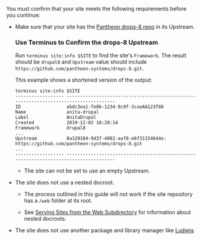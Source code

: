 You must confirm that your site meets the following requirements before you continue:

- Make sure that your site has the [Pantheon drops-8 repo](https://github.com/pantheon-systems/drops-8) in its Upstream.

  ### Use Terminus to Confirm the drops-8 Upstream

  Run `terminus site:info $SITE` to find the site's `Framework`. The result should be `drupal8` and `Upstream` value should include `https://github.com/pantheon-systems/drops-8.git`.

  This example shows a shortened version of the output:

  ```bash{outputLines:2-18}
  terminus site:info $SITE
  ------------------ -------------------------------------------------------------------------------------
  ID                 abdc3ea1-fe0b-1234-9c9f-3cxeAA123f88
  Name               anita-drupal
  Label              AnitaDrupal
  Created            2019-12-02 18:28:14
  Framework          drupal8
  ...
  Upstream           8a129104-9d37-4082-aaf8-e6f31154644e: https://github.com/pantheon-systems/drops-8.git
  ...
  ------------------ -------------------------------------------------------------------------------------
  ```

  - The site can not be set to use an empty Upstream.

- The site does not use a nested docroot.

   - The process outlined in this guide will not work if the site repository has a `/web` folder at its root.

   - See [Serving Sites from the Web Subdirectory](/nested-docroot) for information about nested docroots.

- The site does not use another package and library manager like [Ludwig](https://www.drupal.org/project/ludwig).
